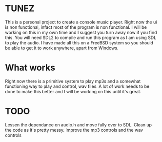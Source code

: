 # TUNEZ
This is a personal project to create a console music player.
Right now the ui is non functional, infact most of the program is non functional.
I will be working on this in my own time and I suggest you turn away now if you find this.
You will need SDL2 to compile and run this program as I am using SDL to play the audio.
I have made all this on a FreeBSD system so you should be able to get it to work anywhere, apart from Windows.

# What works
Right now there is a primitive system to play mp3s and a somewhat functioning way to play and control,
wav files. A lot of work needs to be done to make this better and I will be working on this until it's great.

# TODO
Lessen the dependance on audio.h and move fully over to SDL.
Clean up the code as it's pretty messy.
Improve the mp3 controls and the wav controls
